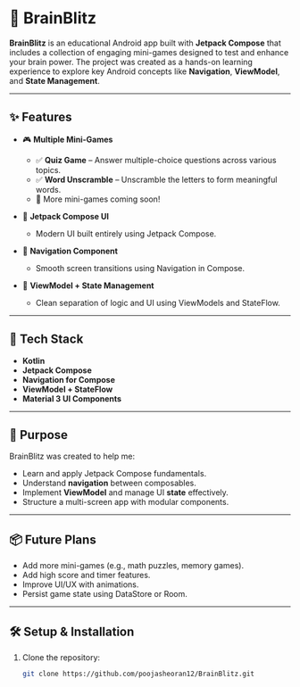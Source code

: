 # 🧠 BrainBlitz

**BrainBlitz** is an educational Android app built with **Jetpack Compose** that includes a collection of engaging mini-games designed to test and enhance your brain power. The project was created as a hands-on learning experience to explore key Android concepts like **Navigation**, **ViewModel**, and **State Management**.

---

## ✨ Features

- 🎮 **Multiple Mini-Games**
  - ✅ **Quiz Game** – Answer multiple-choice questions across various topics.
  - ✅ **Word Unscramble** – Unscramble the letters to form meaningful words.
  - 🚧 More mini-games coming soon!

- 📱 **Jetpack Compose UI**
  - Modern UI built entirely using Jetpack Compose.
  
- 🧭 **Navigation Component**
  - Smooth screen transitions using Navigation in Compose.

- 🧠 **ViewModel + State Management**
  - Clean separation of logic and UI using ViewModels and StateFlow.

---


## 🚀 Tech Stack

- **Kotlin**
- **Jetpack Compose**
- **Navigation for Compose**
- **ViewModel + StateFlow**
- **Material 3 UI Components**

---

## 🎯 Purpose

BrainBlitz was created to help me:
- Learn and apply Jetpack Compose fundamentals.
- Understand **navigation** between composables.
- Implement **ViewModel** and manage UI **state** effectively.
- Structure a multi-screen app with modular components.

---

## 📦 Future Plans

- Add more mini-games (e.g., math puzzles, memory games).
- Add high score and timer features.
- Improve UI/UX with animations.
- Persist game state using DataStore or Room.

---

## 🛠️ Setup & Installation

1. Clone the repository:
   ```bash
   git clone https://github.com/poojasheoran12/BrainBlitz.git
